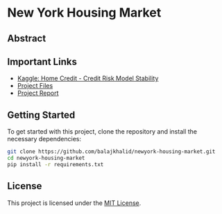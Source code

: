 # New York Housing Market

## Abstract
<p> </p>

## Important Links
- [Kaggle: Home Credit - Credit Risk Model Stability](https://www.kaggle.com/datasets/nelgiriyewithana/new-york-housing-market)
- [Project Files]()
- [Project Report]()

## Getting Started

To get started with this project, clone the repository and install the necessary dependencies:

```bash
git clone https://github.com/balajkhalid/newyork-housing-market.git
cd newyork-housing-market
pip install -r requirements.txt
```

## License
This project is licensed under the [MIT License]().
